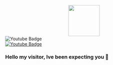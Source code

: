<div id="header" align="center">
  <img src="https://media1.giphy.com/media/25RLdGV4YlQ69BalEN/giphy.gif?cid=ecf05e47w2gthq4w7ecke3wv91mj7tnnqg8y0pbki1q0jcm6&ep=v1_gifs_search&rid=giphy.gif&ct=g" width="100"/>
</div>

<div id="badges">
  <img src="https://img.shields.io/badge/YouTube-red?style=for-the-badge&logo=youtube&logoColor=white" alt="Youtube Badge"/>
</div>
<div id="badges">
  <a href="your-youtube-URL">
    <img src="https://img.shields.io/badge/YouTube-red?style=for-the-badge&logo=youtube&logoColor=white" alt="Youtube Badge"/>
  </a>
</div>

### Hello my visitor, Ive been expecting you 👋

<!--
**Kg7300/Kg7300** is a ✨ _special_ ✨ repository because its `README.md` (this file) appears on your GitHub profile.

Here are some ideas to get you started:

- 🔭 I’m currently working on ...
- 🌱 I’m currently learning ...
- 👯 I’m looking to collaborate on ...
- 🤔 I’m looking for help with ...
- 💬 Ask me about ...
- 📫 How to reach me: ...
- 😄 Pronouns: ...
- ⚡ Fun fact: ...
-->

